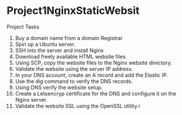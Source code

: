 # Project1NginxStaticWebsit
Project Tasks 
1. Buy a domain name from a domain Registrar
2. Spin up a Ubuntu server.
3. SSH into the server and install Nginx
4. Download freely available HTML website files.
5. Using SCP, copy the website files to the Nginx website directory.
6. Validate the website using the server IP address.
7. In your DNS account, create an A record and add the Elastic IP.
8. Use the dig command to verify the DNS records.
9. Using DNS verify the website setup.
10. Create a Letsencryp certificate for the DNS and configure it on the Nginx server.
11. Validate the website SSL using the OpenSSL utility.r

